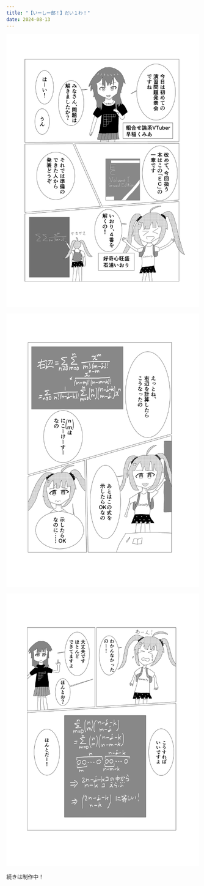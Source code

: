 ```yaml
---
title: "【いーしー部！】だい１わ！"
date: 2024-08-13
---
```


![](./ec1-2.png)

![](./ec1-3.png)

![](./ec1-4.png)

続きは制作中！
